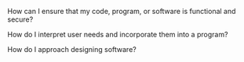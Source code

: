 How can I ensure that my code, program, or software is functional and secure? 

How do I interpret user needs and incorporate them into a program?

How do I approach designing software?
